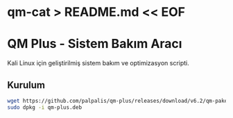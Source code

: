 # qm-cat > README.md << EOF
# QM Plus - Sistem Bakım Aracı
Kali Linux için geliştirilmiş sistem bakım ve optimizasyon scripti.

## Kurulum
```bash
wget https://github.com/palpalis/qm-plus/releases/download/v6.2/qm-paket.deb
sudo dpkg -i qm-plus.deb
